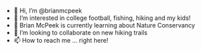 - 👋 Hi, I’m @brianmcpeek
- 👀 I’m interested in college football, fishing, hiking and my kids!
- 🌱 Brian McPeek is currently learning about Nature Conservancy
- 💞️ I’m looking to collaborate on new hiking trails
- 📫 How to reach me ... right here!

<!---
brianmcpeek/brianmcpeek is a ✨ special ✨ repository because its `README.md` (this file) appears on your GitHub profile.
You can click the Preview link to take a look at your changes.
--->

